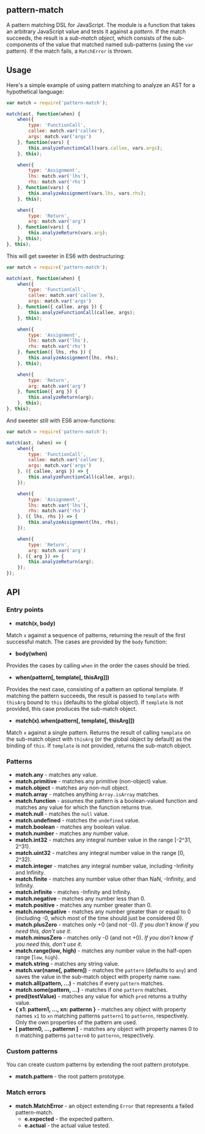 ## pattern-match

A pattern matching DSL for JavaScript. The module is a function that
takes an arbitrary JavaScript value and tests it against a
*pattern*. If the match succeeds, the result is a *sub-match object*,
which consists of the sub-components of the value that matched named
sub-patterns (using the `var` pattern). If the match fails, a
`MatchError` is thrown.

## Usage

Here's a simple example of using pattern matching to analyze an AST
for a hypothetical language:

```javascript
var match = require('pattern-match');

match(ast, function(when) {
    when({
        type: 'FunctionCall',
        callee: match.var('callee'),
        args: match.var('args')
    }, function(vars) {
        this.analyzeFunctionCall(vars.callee, vars.args);
    }, this);

    when({
        type: 'Assignment',
        lhs: match.var('lhs'),
        rhs: match.var('rhs')
    }, function(vars) {
        this.analyzeAssignment(vars.lhs, vars.rhs);
    }, this);

    when({
        type: 'Return',
        arg: match.var('arg')
    }, function(vars) {
        this.analyzeReturn(vars.arg);
    }, this);
}, this);
```

This will get sweeter in ES6 with destructuring:

```javascript
var match = require('pattern-match');

match(ast, function(when) {
    when({
        type: 'FunctionCall',
        callee: match.var('callee'),
        args: match.var('args')
    }, function({ callee, args }) {
        this.analyzeFunctionCall(callee, args);
    }, this);

    when({
        type: 'Assignment',
        lhs: match.var('lhs'),
        rhs: match.var('rhs')
    }, function({ lhs, rhs }) {
        this.analyzeAssignment(lhs, rhs);
    }, this);

    when({
        type: 'Return',
        arg: match.var('arg')
    }, function({ arg }) {
        this.analyzeReturn(arg);
    }, this);
}, this);
```

And sweeter still with ES6 arrow-functions:

```javascript
var match = require('pattern-match');

match(ast, (when) => {
    when({
        type: 'FunctionCall',
        callee: match.var('callee'),
        args: match.var('args')
    }, ({ callee, args }) => {
        this.analyzeFunctionCall(callee, args);
    });

    when({
        type: 'Assignment',
        lhs: match.var('lhs'),
        rhs: match.var('rhs')
    }, ({ lhs, rhs }) => {
        this.analyzeAssignment(lhs, rhs);
    });

    when({
        type: 'Return',
        arg: match.var('arg')
    }, ({ arg }) => {
        this.analyzeReturn(arg);
    });
});
```


## API

### Entry points

  * **match(x, body)**

Match `x` against a sequence of patterns, returning the result of the
first successful match. The cases are provided by the `body` function:

  * **body(when)**

Provides the cases by calling `when` in the order the cases should be
tried.

  * **when(pattern[, template[, thisArg]])**

Provides the next case, consisting of a pattern an optional
template. If matching the pattern succeeds, the result is passed to
`template` with `thisArg` bound to `this` (defaults to the global
object). If `template` is not provided, this case produces the
sub-match object.

  * **match(x).when(pattern[, template[, thisArg]])**

Match `x` against a single pattern. Returns the result of calling
`template` on the sub-match object with `thisArg` (or the global
object by default) as the binding of `this`. If `template` is not
provided, returns the sub-match object.


### Patterns

  * **match.any** - matches any value.
  * **match.primitive** - matches any primitive (non-object) value.
  * **match.object** - matches any non-null object.
  * **match.array** - matches anything `Array.isArray` matches.
  * **match.function** - assumes the pattern is a boolean-valued function and matches any value for which the function returns true.
  * **match.null** - matches the `null` value.
  * **match.undefined** - matches the `undefined` value.
  * **match.boolean** - matches any boolean value.
  * **match.number** - matches any number value.
  * **match.int32** - matches any integral number value in the range [-2^31, 2^31).
  * **match.uint32** - matches any integral number value in the range [0, 2^32).
  * **match.integer** - matches any integral number value, including -Infinity and Infinity.
  * **match.finite** - matches any number value other than NaN, -Infinity, and Infinity.
  * **match.infinite** - matches -Infinity and Infinity.
  * **match.negative** - matches any number less than 0.
  * **match.positive** - matches any number greater than 0.
  * **match.nonnegative** - matches any number greater than or equal to 0 (including -0, which most of the time should just be considered 0).
  * **match.plusZero** - matches only +0 (and not -0). *If you don't know if you need this, don't use it.*
  * **match.minusZero** - matches only -0 (and not +0). *If you don't know if you need this, don't use it.*
  * **match.range(low, high)** - matches any number value in the half-open range [`low`, `high`).
  * **match.string** - matches any string value.
  * **match.var(name[, pattern])** - matches the `pattern` (defaults to `any`) and saves the value in the sub-match object with property name `name`.
  * **match.all(pattern, ...)** - matches if every `pattern` matches.
  * **match.some(pattern, ...)** - matches if one `pattern` matches.
  * **pred(testValue)** - matches any value for which `pred` returns a truthy value.
  * **{ x1: pattern1, ..., xn: patternn }** - matches any object with property names `x1` to `xn` matching patterns `pattern1` to `patternn`, respectively. Only the own properties of the pattern are used.
  * **[ pattern0, ..., patternn ]** - matches any object with property names 0 to n matching patterns `pattern0` to `patternn`, respectively.

### Custom patterns

You can create custom patterns by extending the root pattern prototype.

  * **match.pattern** - the root pattern prototype.

### Match errors

  * **match.MatchError** - an object extending `Error` that represents a failed pattern-match.
      * **e.expected** - the expected pattern.
      * **e.actual** - the actual value tested.
